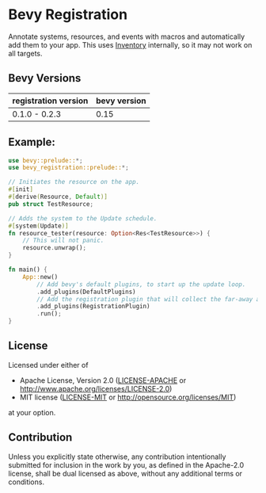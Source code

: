 # Bevy Registration
Annotate systems, resources, and events with macros and automatically add them to your app.
This uses [Inventory](https://crates.io/crates/inventory) internally, so it may not work on all targets.
## Bevy Versions
| registration version | bevy version |
| -------------------- | ------------ |
| 0.1.0 - 0.2.3        | 0.15         |
## Example:
```rs
use bevy::prelude::*;
use bevy_registration::prelude::*;

// Initiates the resource on the app.
#[init]
#[derive(Resource, Default)]
pub struct TestResource;

// Adds the system to the Update schedule.
#[system(Update)]
fn resource_tester(resource: Option<Res<TestResource>>) {
    // This will not panic.
    resource.unwrap();
}

fn main() {
    App::new()
        // Add bevy's default plugins, to start up the update loop.
        .add_plugins(DefaultPlugins)
        // Add the registration plugin that will collect the far-away app code.
        .add_plugins(RegistrationPlugin)
        .run();
}
```
## License

Licensed under either of

 * Apache License, Version 2.0
   ([LICENSE-APACHE](LICENSE-APACHE) or http://www.apache.org/licenses/LICENSE-2.0)
 * MIT license
   ([LICENSE-MIT](LICENSE-MIT) or http://opensource.org/licenses/MIT)

at your option.

## Contribution

Unless you explicitly state otherwise, any contribution intentionally submitted
for inclusion in the work by you, as defined in the Apache-2.0 license, shall be
dual licensed as above, without any additional terms or conditions.
